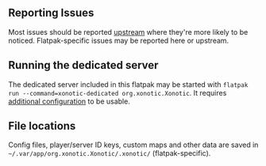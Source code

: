 ## Reporting Issues

Most issues should be reported [upstream](https://gitlab.com/xonotic) where they're more likely to be noticed. Flatpak-specific issues may be reported here or upstream.

## Running the dedicated server

The dedicated server included in this flatpak may be started with `flatpak run --command=xonotic-dedicated org.xonotic.Xonotic`. It requires [additional configuration](https://gitlab.com/xonotic/xonotic/-/tree/master/server) to be usable.

## File locations

Config files, player/server ID keys, custom maps and other data are saved in `~/.var/app/org.xonotic.Xonotic/.xonotic/` (flatpak-specific).
